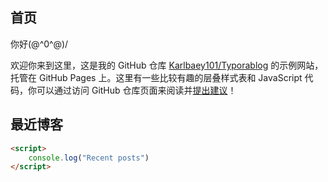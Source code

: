 ## 首页

你好\(@^0^@)/

欢迎你来到这里，这是我的 GitHub 仓库 [Karlbaey101/Typorablog](https://github.com/Karlbaey101/Typorablog) 的示例网站，托管在 GitHub Pages 上。这里有一些比较有趣的层叠样式表和 JavaScript 代码，你可以通过访问 GitHub 仓库页面来阅读并[提出建议](https://github.com/Karlbaey101/Typorablog/issues)！

## 最近博客

```html
<script>
	console.log("Recent posts")
</script>
```

